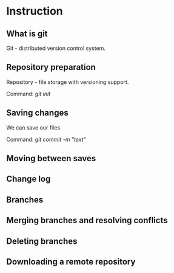 # Instruction

## What is git

Git - distributed version control system.

## Repository preparation

Repository - file storage with versioning support.


Command: *git init*


## Saving changes

We can save our files

Command: *git commit -m "text"*

## Moving between saves

## Change log

## Branches

## Merging branches and resolving conflicts

## Deleting branches

## Downloading a remote repository